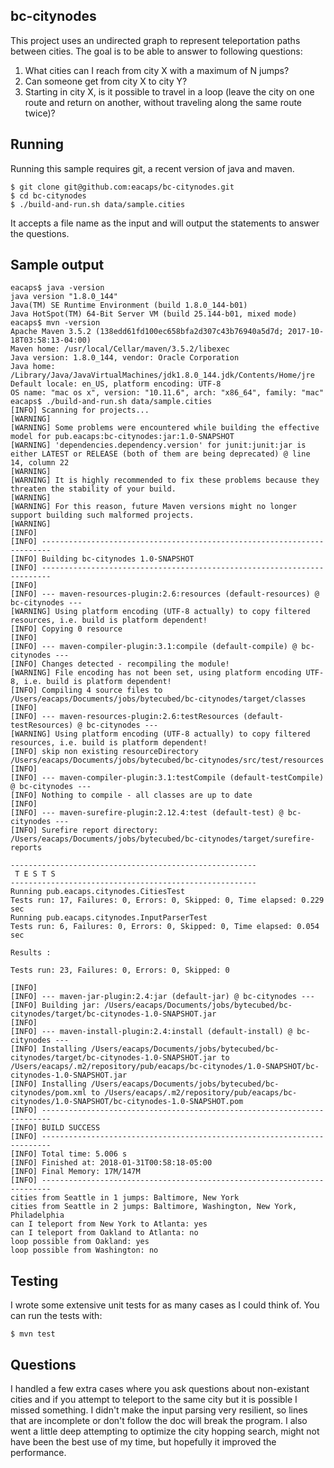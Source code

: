 ## bc-citynodes

This project uses an undirected graph to represent teleportation paths between cities. 
The goal is to be able to answer to following questions:
1. What cities can I reach from city X with a maximum of N jumps?
2. Can someone get from city X to city Y?
3. Starting in city X, is it possible to travel in a loop (leave the city on one route and return on another, without traveling along the same route twice)?

## Running
Running this sample requires git, a recent version of java and maven.

    $ git clone git@github.com:eacaps/bc-citynodes.git
    $ cd bc-citynodes
    $ ./build-and-run.sh data/sample.cities
    
It accepts a file name as the input and will output the statements to answer the questions.
    
## Sample output

    eacaps$ java -version
    java version "1.8.0_144"
    Java(TM) SE Runtime Environment (build 1.8.0_144-b01)
    Java HotSpot(TM) 64-Bit Server VM (build 25.144-b01, mixed mode)
    eacaps$ mvn -version
    Apache Maven 3.5.2 (138edd61fd100ec658bfa2d307c43b76940a5d7d; 2017-10-18T03:58:13-04:00)
    Maven home: /usr/local/Cellar/maven/3.5.2/libexec
    Java version: 1.8.0_144, vendor: Oracle Corporation
    Java home: /Library/Java/JavaVirtualMachines/jdk1.8.0_144.jdk/Contents/Home/jre
    Default locale: en_US, platform encoding: UTF-8
    OS name: "mac os x", version: "10.11.6", arch: "x86_64", family: "mac"
    eacaps$ ./build-and-run.sh data/sample.cities 
    [INFO] Scanning for projects...
    [WARNING] 
    [WARNING] Some problems were encountered while building the effective model for pub.eacaps:bc-citynodes:jar:1.0-SNAPSHOT
    [WARNING] 'dependencies.dependency.version' for junit:junit:jar is either LATEST or RELEASE (both of them are being deprecated) @ line 14, column 22
    [WARNING] 
    [WARNING] It is highly recommended to fix these problems because they threaten the stability of your build.
    [WARNING] 
    [WARNING] For this reason, future Maven versions might no longer support building such malformed projects.
    [WARNING] 
    [INFO] 
    [INFO] ------------------------------------------------------------------------
    [INFO] Building bc-citynodes 1.0-SNAPSHOT
    [INFO] ------------------------------------------------------------------------
    [INFO] 
    [INFO] --- maven-resources-plugin:2.6:resources (default-resources) @ bc-citynodes ---
    [WARNING] Using platform encoding (UTF-8 actually) to copy filtered resources, i.e. build is platform dependent!
    [INFO] Copying 0 resource
    [INFO] 
    [INFO] --- maven-compiler-plugin:3.1:compile (default-compile) @ bc-citynodes ---
    [INFO] Changes detected - recompiling the module!
    [WARNING] File encoding has not been set, using platform encoding UTF-8, i.e. build is platform dependent!
    [INFO] Compiling 4 source files to /Users/eacaps/Documents/jobs/bytecubed/bc-citynodes/target/classes
    [INFO] 
    [INFO] --- maven-resources-plugin:2.6:testResources (default-testResources) @ bc-citynodes ---
    [WARNING] Using platform encoding (UTF-8 actually) to copy filtered resources, i.e. build is platform dependent!
    [INFO] skip non existing resourceDirectory /Users/eacaps/Documents/jobs/bytecubed/bc-citynodes/src/test/resources
    [INFO] 
    [INFO] --- maven-compiler-plugin:3.1:testCompile (default-testCompile) @ bc-citynodes ---
    [INFO] Nothing to compile - all classes are up to date
    [INFO] 
    [INFO] --- maven-surefire-plugin:2.12.4:test (default-test) @ bc-citynodes ---
    [INFO] Surefire report directory: /Users/eacaps/Documents/jobs/bytecubed/bc-citynodes/target/surefire-reports
    
    -------------------------------------------------------
     T E S T S
    -------------------------------------------------------
    Running pub.eacaps.citynodes.CitiesTest
    Tests run: 17, Failures: 0, Errors: 0, Skipped: 0, Time elapsed: 0.229 sec
    Running pub.eacaps.citynodes.InputParserTest
    Tests run: 6, Failures: 0, Errors: 0, Skipped: 0, Time elapsed: 0.054 sec
    
    Results :
    
    Tests run: 23, Failures: 0, Errors: 0, Skipped: 0
    
    [INFO] 
    [INFO] --- maven-jar-plugin:2.4:jar (default-jar) @ bc-citynodes ---
    [INFO] Building jar: /Users/eacaps/Documents/jobs/bytecubed/bc-citynodes/target/bc-citynodes-1.0-SNAPSHOT.jar
    [INFO] 
    [INFO] --- maven-install-plugin:2.4:install (default-install) @ bc-citynodes ---
    [INFO] Installing /Users/eacaps/Documents/jobs/bytecubed/bc-citynodes/target/bc-citynodes-1.0-SNAPSHOT.jar to /Users/eacaps/.m2/repository/pub/eacaps/bc-citynodes/1.0-SNAPSHOT/bc-citynodes-1.0-SNAPSHOT.jar
    [INFO] Installing /Users/eacaps/Documents/jobs/bytecubed/bc-citynodes/pom.xml to /Users/eacaps/.m2/repository/pub/eacaps/bc-citynodes/1.0-SNAPSHOT/bc-citynodes-1.0-SNAPSHOT.pom
    [INFO] ------------------------------------------------------------------------
    [INFO] BUILD SUCCESS
    [INFO] ------------------------------------------------------------------------
    [INFO] Total time: 5.006 s
    [INFO] Finished at: 2018-01-31T00:58:18-05:00
    [INFO] Final Memory: 17M/147M
    [INFO] ------------------------------------------------------------------------
    cities from Seattle in 1 jumps: Baltimore, New York
    cities from Seattle in 2 jumps: Baltimore, Washington, New York, Philadelphia
    can I teleport from New York to Atlanta: yes
    can I teleport from Oakland to Atlanta: no
    loop possible from Oakland: yes
    loop possible from Washington: no
    
## Testing
I wrote some extensive unit tests for as many cases as I could think of. You can run the tests with: 

    $ mvn test
    
## Questions
I handled a few extra cases where you ask questions about non-existant cities and if you attempt to teleport
to the same city but it is possible I missed something.
I didn't make the input parsing very resilient, so lines that are incomplete or don't follow the doc will break
the program. I also went a little deep attempting to optimize the city hopping search, might not have been the best
use of my time, but hopefully it improved the performance.